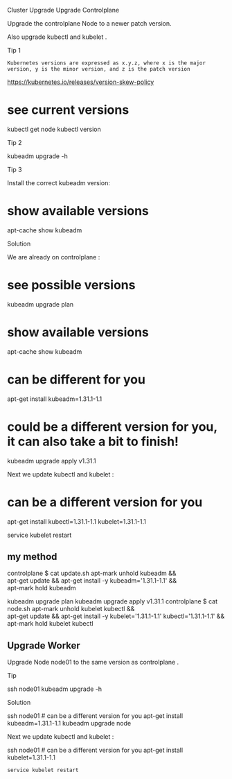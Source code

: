 Cluster Upgrade
Upgrade Controlplane

Upgrade the controlplane Node to a newer patch version.

Also upgrade kubectl and kubelet .

Tip 1

    Kubernetes versions are expressed as x.y.z, where x is the major version, y is the minor version, and z is the patch version 

https://kubernetes.io/releases/version-skew-policy

# see current versions
kubectl get node
kubectl version


Tip 2

kubeadm upgrade -h


Tip 3

Install the correct kubeadm version:

# show available versions
apt-cache show kubeadm


Solution

We are already on controlplane :

# see possible versions
kubeadm upgrade plan

# show available versions
apt-cache show kubeadm

# can be different for you
apt-get install kubeadm=1.31.1-1.1

# could be a different version for you, it can also take a bit to finish!
kubeadm upgrade apply v1.31.1


Next we update kubectl and kubelet :

# can be a different version for you
apt-get install kubectl=1.31.1-1.1 kubelet=1.31.1-1.1

service kubelet restart

## my method

controlplane $ cat update.sh 
apt-mark unhold kubeadm && \
apt-get update && apt-get install -y kubeadm='1.31.1-1.1' && \
apt-mark hold kubeadm

kubeadm upgrade plan
kubeadm upgrade apply v1.31.1
controlplane $ cat node.sh 
apt-mark unhold kubelet kubectl && \
apt-get update &&  apt-get install -y kubelet='1.31.1-1.1' kubectl='1.31.1-1.1' && \
apt-mark hold kubelet kubectl


## Upgrade Worker

Upgrade Node node01 to the same version as controlplane .

Tip

ssh node01
    kubeadm upgrade -h


Solution

ssh node01
    # can be a different version for you
    apt-get install kubeadm=1.31.1-1.1
    kubeadm upgrade node


Next we update kubectl and kubelet :

ssh node01
    # can be a different version for you
    apt-get install kubelet=1.31.1-1.1
    
    service kubelet restart



